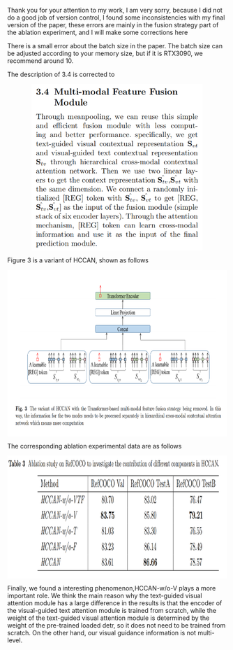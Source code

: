 Thank you for your attention to my work, I am very sorry, because I did not do a good job of version control, I found some inconsistencies with my final version of the paper, these errors are mainly in the fusion strategy part of the ablation experiment, and I will make some corrections here

There is a small error about the batch size in the paper. The batch size can be adjusted according to your memory size, but if it is RTX3090, we recommend around 10.

The description of 3.4 is corrected to
<p align="center"> <img src='./3.4.png' align="center" height="380px"> </p>

Figure 3 is a variant of HCCAN, shown as follows
<p align="center"> <img src='./Fig3.png' align="center" height="380px"> </p>

The corresponding ablation experimental data are as follows
<p align="center"> <img src='./Table3.png' align="center" height="280px"> </p>

Finally, we found a interesting phenomenon,HCCAN-w/o-V plays a more important role. We think the main reason why the text-guided visual attention module has a large difference in the results is that the encoder of the visual-guided text attention module is trained from scratch, while the weight of the text-guided visual attention module is determined by the weight of the pre-trained loaded detr, so it does not need to be trained from scratch. On the other hand, our visual guidance information is not multi-level.



